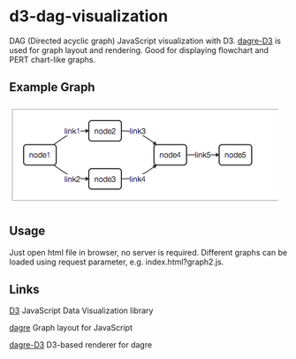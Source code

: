 d3-dag-visualization
===============

DAG (Directed acyclic graph) JavaScript visualization with D3.
[dagre-D3](https://github.com/cpettitt/dagre-d3) is used for graph layout and rendering.
Good for displaying flowchart and PERT chart-like graphs.

## Example Graph

![DAG Visualization](doc/graph.png "DAG Visualization")

## Usage

 Just open html file in browser, no server is required.
 Different graphs can be loaded using request parameter, e.g. index.html?graph2.js.

## Links

[D3](https://github.com/mbostock/d3) JavaScript Data Visualization library

[dagre](https://github.com/cpettitt/dagre) Graph layout for JavaScript

[dagre-D3](https://github.com/cpettitt/dagre-d3) D3-based renderer for dagre